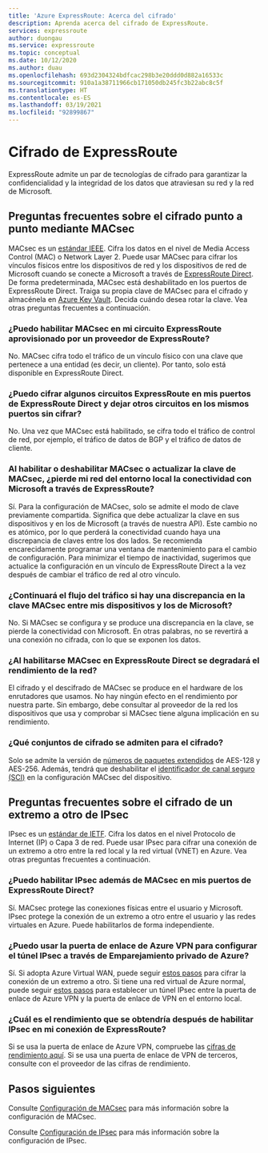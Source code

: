 ```yaml
---
title: 'Azure ExpressRoute: Acerca del cifrado'
description: Aprenda acerca del cifrado de ExpressRoute.
services: expressroute
author: duongau
ms.service: expressroute
ms.topic: conceptual
ms.date: 10/12/2020
ms.author: duau
ms.openlocfilehash: 693d2304324bdfcac298b3e20ddd0d882a16533c
ms.sourcegitcommit: 910a1a38711966cb171050db245fc3b22abc8c5f
ms.translationtype: HT
ms.contentlocale: es-ES
ms.lasthandoff: 03/19/2021
ms.locfileid: "92899867"
---
```

# <a name="expressroute-encryption"></a>Cifrado de ExpressRoute
 
ExpressRoute admite un par de tecnologías de cifrado para garantizar la confidencialidad y la integridad de los datos que atraviesan su red y la red de Microsoft.

## <a name="point-to-point-encryption-by-macsec-faq"></a>Preguntas frecuentes sobre el cifrado punto a punto mediante MACsec
MACsec es un [estándar IEEE](https://1.ieee802.org/security/802-1ae/). Cifra los datos en el nivel de Media Access Control (MAC) o Network Layer 2. Puede usar MACsec para cifrar los vínculos físicos entre los dispositivos de red y los dispositivos de red de Microsoft cuando se conecte a Microsoft a través de [ExpressRoute Direct](expressroute-erdirect-about.md). De forma predeterminada, MACsec está deshabilitado en los puertos de ExpressRoute Direct. Traiga su propia clave de MACsec para el cifrado y almacénela en [Azure Key Vault](../key-vault/general/overview.md). Decida cuándo desea rotar la clave. Vea otras preguntas frecuentes a continuación.
### <a name="can-i-enable-macsec-on-my-expressroute-circuit-provisioned-by-an-expressroute-provider"></a>¿Puedo habilitar MACsec en mi circuito ExpressRoute aprovisionado por un proveedor de ExpressRoute?
No. MACsec cifra todo el tráfico de un vínculo físico con una clave que pertenece a una entidad (es decir, un cliente). Por tanto, solo está disponible en ExpressRoute Direct.
### <a name="can-i-encrypt-some-of-the-expressroute-circuits-on-my-expressroute-direct-ports-and-leave-other-circuits-on-the-same-ports-unencrypted"></a>¿Puedo cifrar algunos circuitos ExpressRoute en mis puertos de ExpressRoute Direct y dejar otros circuitos en los mismos puertos sin cifrar? 
No. Una vez que MACsec está habilitado, se cifra todo el tráfico de control de red, por ejemplo, el tráfico de datos de BGP y el tráfico de datos de cliente. 
### <a name="when-i-enabledisable-macsec-or-update-macsec-key-will-my-on-premises-network-lose-connectivity-to-microsoft-over-expressroute"></a>Al habilitar o deshabilitar MACsec o actualizar la clave de MACsec, ¿pierde mi red del entorno local la conectividad con Microsoft a través de ExpressRoute?
Sí. Para la configuración de MACsec, solo se admite el modo de clave previamente compartida. Significa que debe actualizar la clave en sus dispositivos y en los de Microsoft (a través de nuestra API). Este cambio no es atómico, por lo que perderá la conectividad cuando haya una discrepancia de claves entre los dos lados. Se recomienda encarecidamente programar una ventana de mantenimiento para el cambio de configuración. Para minimizar el tiempo de inactividad, sugerimos que actualice la configuración en un vínculo de ExpressRoute Direct a la vez después de cambiar el tráfico de red al otro vínculo.  
### <a name="will-traffic-continue-to-flow-if-theres-a-mismatch-in-macsec-key-between-my-devices-and-microsofts"></a>¿Continuará el flujo del tráfico si hay una discrepancia en la clave MACsec entre mis dispositivos y los de Microsoft?
No. Si MACsec se configura y se produce una discrepancia en la clave, se pierde la conectividad con Microsoft. En otras palabras, no se revertirá a una conexión no cifrada, con lo que se exponen los datos. 
### <a name="will-enabling-macsec-on-expressroute-direct-degrade-network-performance"></a>¿Al habilitarse MACsec en ExpressRoute Direct se degradará el rendimiento de la red?
El cifrado y el descifrado de MACsec se produce en el hardware de los enrutadores que usamos. No hay ningún efecto en el rendimiento por nuestra parte. Sin embargo, debe consultar al proveedor de la red los dispositivos que usa y comprobar si MACsec tiene alguna implicación en su rendimiento.
### <a name="which-cipher-suites-are-supported-for-encryption"></a>¿Qué conjuntos de cifrado se admiten para el cifrado?
Solo se admite la versión de [números de paquetes extendidos](https://1.ieee802.org/security/802-1aebw/) de AES-128 y AES-256. Además, tendrá que deshabilitar el [identificador de canal seguro (SCI)](https://wikipedia.org/wiki/IEEE_802.1AE) en la configuración MACsec del dispositivo. 

## <a name="end-to-end-encryption-by-ipsec-faq"></a>Preguntas frecuentes sobre el cifrado de un extremo a otro de IPsec
IPsec es un [estándar de IETF](https://tools.ietf.org/html/rfc6071). Cifra los datos en el nivel Protocolo de Internet (IP) o Capa 3 de red. Puede usar IPsec para cifrar una conexión de un extremo a otro entre la red local y la red virtual (VNET) en Azure. Vea otras preguntas frecuentes a continuación.
### <a name="can-i-enable-ipsec-in-addition-to-macsec-on-my-expressroute-direct-ports"></a>¿Puedo habilitar IPsec además de MACsec en mis puertos de ExpressRoute Direct?
Sí. MACsec protege las conexiones físicas entre el usuario y Microsoft. IPsec protege la conexión de un extremo a otro entre el usuario y las redes virtuales en Azure. Puede habilitarlos de forma independiente. 
### <a name="can-i-use-azure-vpn-gateway-to-set-up-the-ipsec-tunnel-over-azure-private-peering"></a>¿Puedo usar la puerta de enlace de Azure VPN para configurar el túnel IPsec a través de Emparejamiento privado de Azure?
Sí. Si adopta Azure Virtual WAN, puede seguir [estos pasos](../virtual-wan/vpn-over-expressroute.md) para cifrar la conexión de un extremo a otro. Si tiene una red virtual de Azure normal, puede seguir [estos pasos](../vpn-gateway/site-to-site-vpn-private-peering.md) para establecer un túnel IPsec entre la puerta de enlace de Azure VPN y la puerta de enlace de VPN en el entorno local.
### <a name="what-is-the-throughput-i-will-get-after-enabling-ipsec-on-my-expressroute-connection"></a>¿Cuál es el rendimiento que se obtendría después de habilitar IPsec en mi conexión de ExpressRoute?
Si se usa la puerta de enlace de Azure VPN, compruebe las [cifras de rendimiento aquí](../vpn-gateway/vpn-gateway-about-vpngateways.md). Si se usa una puerta de enlace de VPN de terceros, consulte con el proveedor de las cifras de rendimiento.

## <a name="next-steps"></a>Pasos siguientes
Consulte [Configuración de MACsec](expressroute-howto-macsec.md) para más información sobre la configuración de MACsec.

Consulte [Configuración de IPsec](site-to-site-vpn-over-microsoft-peering.md) para más información sobre la configuración de IPsec.
